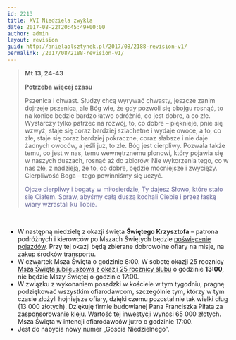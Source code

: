 ```yaml
---
id: 2213
title: XVI Niedziela zwykla
date: 2017-08-22T20:45:49+00:00
author: admin
layout: revision
guid: http://anielaolsztynek.pl/2017/08/2188-revision-v1/
permalink: /2017/08/2188-revision-v1/
---
```

> **Mt 13, 24-43**
> 
> **Potrzeba więcej czasu**
> 
> Pszenica i chwast. Słudzy chcą wyrywać chwasty, jeszcze zanim dojrzeje pszenica, ale Bóg wie, że gdy pozwoli się obojgu rosnąć, to na koniec będzie bardzo łatwo odróżnić, co jest dobre, a co złe. Wystarczy tylko patrzeć na rozwój, to, co dobre &#8211; pięknieje, pnie się wzwyż, staje się coraz bardziej szlachetne i wydaje owoce, a to, co złe, staje się coraz bardziej pokraczne, coraz słabsze i nie daje żadnych owoców, a jeśli już, to złe. Bóg jest cierpliwy. Pozwala także temu, co jest w nas, temu wewnętrznemu plonowi, który pojawia się w naszych duszach, rosnąć aż do zbiorów. Nie wykorzenia tego, co w nas złe, z nadzieją, że to, co dobre, będzie mocniejsze i zwycięży. Cierpliwość Boga &#8211; tego powinniśmy się uczyć.
> 
> <span style="color: #666699;">Ojcze cierpliwy i bogaty w miłosierdzie, Ty dajesz Słowo, które stało się Ciałem. Spraw, abyśmy całą duszą kochali Ciebie i przez łaskę wiary wzrastali ku Tobie.</span>

&nbsp;

  * W następną niedzielę z okazji święta **Świętego Krzysztofa** &#8211; patrona podróżnych i kierowców po Mszach Świętych będzie <span style="text-decoration: underline;">poświęcenie pojazdów</span>. Przy tej okazji będą zbierane dobrowolne ofiary na misje, na zakup środków transportu.
  * W czwartek Msza Święta o godzinie 8:00. W sobotę okazji 25 rocznicy <span><span style="text-decoration: underline;">Msza Święta jubileuszowa z</span></span><span style="text-decoration: underline;"> okazji 25 rocznicy ślubu</span> o godzinie **13:00**, nie będzie Mszy Świętej o godzinie 17:00.
  * W związku z wykonaniem posadzki w kościele w tym tygodniu, pragnę podziękować wszystkim ofiarodawcom, szczególnie tym, którzy w tym czasie złożyli hojniejsze ofiary, dzięki czemu pozostał nie tak wielki dług (13 000 złotych). Dziękuję firmie budowlanej Pana Franciszka Piłata za zasponsorowanie kleju. Wartość tej inwestycji wynosi 65 000 złotych. Msza Święta w intencji ofiarodawców jutro o godzinie 17:00.
  * Jest do nabycia nowy numer &#8222;Gościa Niedzielnego&#8221;.